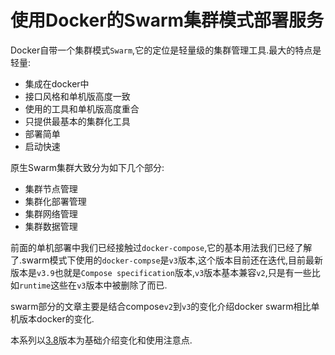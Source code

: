 # 使用Docker的Swarm集群模式部署服务

Docker自带一个集群模式`Swarm`,它的定位是轻量级的集群管理工具.最大的特点是轻量:

+ 集成在docker中
+ 接口风格和单机版高度一致
+ 使用的工具和单机版高度重合
+ 只提供最基本的集群化工具
+ 部署简单
+ 启动快速

原生Swarm集群大致分为如下几个部分:

+ 集群节点管理
+ 集群化部署管理
+ 集群网络管理
+ 集群数据管理

前面的单机部署中我们已经接触过`docker-compose`,它的基本用法我们已经了解了.swarm模式下使用的`docker-compse`是`v3`版本,这个版本目前还在迭代,目前最新版本是`v3.9`也就是`Compose specification`版本,`v3`版本基本兼容`v2`,只是有一些比如`runtime`这些在`v3`版本中被删除了而已.

swarm部分的文章主要是结合compose`v2`到`v3`的变化介绍docker swarm相比单机版本docker的变化.

本系列以[3.8](https://docs.docker.com/compose/compose-file/compose-file-v3/)版本为基础介绍变化和使用注意点.